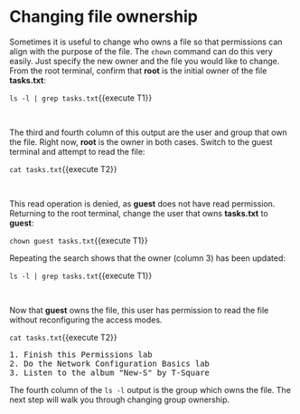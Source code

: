 # Changing file ownership

Sometimes it is useful to change who owns a file so that permissions can align
with the purpose of the file. The `chown` command can do this very easily. Just
specify the new owner and the file you would like to change. From the root terminal,
confirm that __root__ is the initial owner of the file __tasks.txt__:

`ls -l | grep tasks.txt`{{execute T1}}

<pre class=file>

</pre>

The third and fourth column of this output are the user and group that own the
file. Right now, __root__ is the owner in both cases. Switch to the guest
terminal and attempt to read the file:

`cat tasks.txt`{{execute T2}}

<pre class=file>

</pre>

This read operation is denied, as __guest__ does not have read permission.
Returning to the root terminal, change the user that owns __tasks.txt__ to __guest__:

`chown guest tasks.txt`{{execute T1}}

Repeating the search shows that the owner (column 3) has been updated:

`ls -l | grep tasks.txt`{{execute T1}}

<pre class=file>

</pre>

Now that __guest__ owns the file, this user has permission to read the file
without reconfiguring the access modes.

`cat tasks.txt`{{execute T2}}

<pre class=file>
1. Finish this Permissions lab
2. Do the Network Configuration Basics lab
3. Listen to the album "New-S" by T-Square
</pre>

The fourth column of the `ls -l` output is the group which owns the file.
The next step will walk you through changing group ownership.
